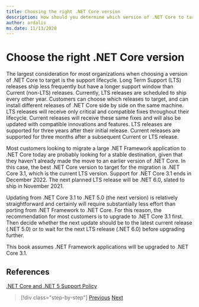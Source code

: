 ```yaml
---
title: Choosing the right .NET Core version
description: How should you determine which version of .NET Core to target?
author: ardalis
ms.date: 11/13/2020
---
```


# Choose the right .NET Core version

The largest consideration for most organizations when choosing a version of .NET Core to target is the support lifecycle. Long Term Support (LTS) releases ship less frequently but have a longer support window than Current (non-LTS) releases. Currently, LTS releases are scheduled to ship every other year. Customers can choose which releases to target, and can install different releases of .NET Core side by side on the same machine. LTS releases will receive only critical and compatible fixes throughout their lifecycle. Current releases will receive these same fixes and will also be updated with compatible innovations and features. LTS releases are supported for three years after their initial release. Current releases are supported for three months after a subsequent Current or LTS release.

Most customers looking to migrate a large .NET Framework application to .NET Core today are probably looking for a stable destination, given that they haven't already made the move to an earlier version of .NET Core. In this case, the best .NET Core version to target for the migration is .NET Core 3.1, which is the current LTS version. Support for .NET Core 3.1 ends in December 2022. The next planned LTS release will be .NET 6.0, slated to ship in November 2021.

Updating from .NET Core 3.1 to .NET 5.0 (the next version) is relatively straightforward and certainly will require substantially less effort than porting from .NET Framework to .NET Core. For this reason, the recommendation for most customers is to upgrade to .NET Core 3.1 first. Then decide whether the next update should be to the latest current release (.NET 5.0) or to wait for the next LTS release (.NET 6.0) before upgrading further.

This book assumes .NET Framework applications will be upgraded to .NET Core 3.1.

## References

[.NET Core and .NET 5 Support Policy](https://dotnet.microsoft.com/platform/support/policy/dotnet-core)

>[!div class="step-by-step"]
>[Previous](migrate-aspnet-core-2-1.md)
>[Next](incremental-migration-strategies.md)

